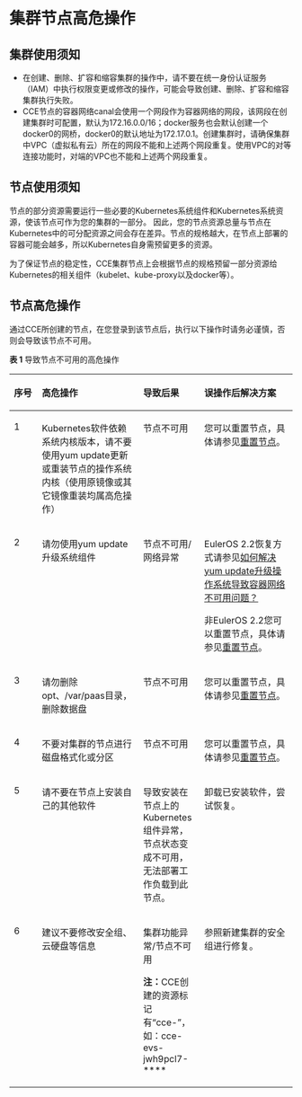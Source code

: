 # 集群节点高危操作<a name="cce_01_0054"></a>

## 集群使用须知<a name="section12415304374"></a>

-   在创建、删除、扩容和缩容集群的操作中，请不要在统一身份认证服务（IAM）中执行权限变更或修改的操作，可能会导致创建、删除、扩容和缩容集群执行失败。
-   CCE节点的容器网络canal会使用一个网段作为容器网络的网段，该网段在创建集群时可配置，默认为172.16.0.0/16；docker服务也会默认创建一个docker0的网桥，docker0的默认地址为172.17.0.1。创建集群时，请确保集群中VPC（虚拟私有云）所在的网段不能和上述两个网段重复。使用VPC的对等连接功能时，对端的VPC也不能和上述两个网段重复。

## 节点使用须知<a name="section19751152619340"></a>

节点的部分资源需要运行一些必要的Kubernetes系统组件和Kubernetes系统资源，使该节点可作为您的集群的一部分。 因此，您的节点资源总量与节点在Kubernetes中的可分配资源之间会存在差异。节点的规格越大，在节点上部署的容器可能会越多，所以Kubernetes自身需预留更多的资源。

为了保证节点的稳定性，CCE集群节点上会根据节点的规格预留一部分资源给Kubernetes的相关组件（kubelet、kube-proxy以及docker等）。

## 节点高危操作<a name="section16411195115212"></a>

通过CCE所创建的节点，在您登录到该节点后，执行以下操作时请务必谨慎，否则会导致该节点不可用。

**表 1**  导致节点不可用的高危操作

<a name="table12476951152111"></a>
<table><thead align="left"><tr id="row047515519215"><th class="cellrowborder" valign="top" width="9.87%" id="mcps1.2.5.1.1"><p id="p18474135113217"><a name="p18474135113217"></a><a name="p18474135113217"></a>序号</p>
</th>
<th class="cellrowborder" valign="top" width="35.75%" id="mcps1.2.5.1.2"><p id="p1947565112215"><a name="p1947565112215"></a><a name="p1947565112215"></a>高危操作</p>
</th>
<th class="cellrowborder" valign="top" width="21.6%" id="mcps1.2.5.1.3"><p id="p14751651172117"><a name="p14751651172117"></a><a name="p14751651172117"></a>导致后果</p>
</th>
<th class="cellrowborder" valign="top" width="32.78%" id="mcps1.2.5.1.4"><p id="p74752518216"><a name="p74752518216"></a><a name="p74752518216"></a>误操作后解决方案</p>
</th>
</tr>
</thead>
<tbody><tr id="row54751951152113"><td class="cellrowborder" valign="top" width="9.87%" headers="mcps1.2.5.1.1 "><p id="p16475951192111"><a name="p16475951192111"></a><a name="p16475951192111"></a>1</p>
</td>
<td class="cellrowborder" valign="top" width="35.75%" headers="mcps1.2.5.1.2 "><p id="p2630105055718"><a name="p2630105055718"></a><a name="p2630105055718"></a>Kubernetes软件依赖系统内核版本，请不要使用yum update更新或重装节点的操作系统内核（使用原镜像或其它镜像重装均属高危操作）</p>
</td>
<td class="cellrowborder" valign="top" width="21.6%" headers="mcps1.2.5.1.3 "><p id="p2475175172112"><a name="p2475175172112"></a><a name="p2475175172112"></a>节点不可用</p>
</td>
<td class="cellrowborder" valign="top" width="32.78%" headers="mcps1.2.5.1.4 "><p id="p1947555114212"><a name="p1947555114212"></a><a name="p1947555114212"></a>您可以重置节点，具体请参见<a href="重置节点.md">重置节点</a>。</p>
</td>
</tr>
<tr id="row22121501508"><td class="cellrowborder" valign="top" width="9.87%" headers="mcps1.2.5.1.1 "><p id="p421219508010"><a name="p421219508010"></a><a name="p421219508010"></a>2</p>
</td>
<td class="cellrowborder" valign="top" width="35.75%" headers="mcps1.2.5.1.2 "><p id="p14475751132118"><a name="p14475751132118"></a><a name="p14475751132118"></a>请勿使用yum update升级系统组件</p>
</td>
<td class="cellrowborder" valign="top" width="21.6%" headers="mcps1.2.5.1.3 "><p id="p5475195115212"><a name="p5475195115212"></a><a name="p5475195115212"></a>节点不可用/网络异常</p>
</td>
<td class="cellrowborder" valign="top" width="32.78%" headers="mcps1.2.5.1.4 "><p id="p104751151172119"><a name="p104751151172119"></a><a name="p104751151172119"></a>EulerOS 2.2恢复方式请参见<a href="https://support.huaweicloud.com/cce_faq/cce_faq_00182.html" target="_blank" rel="noopener noreferrer">如何解决yum update升级操作系统导致容器网络不可用问题？</a></p>
<p id="p134751851162115"><a name="p134751851162115"></a><a name="p134751851162115"></a>非EulerOS 2.2您可以重置节点，具体请参见<a href="重置节点.md">重置节点</a>。</p>
</td>
</tr>
<tr id="row5475165112119"><td class="cellrowborder" valign="top" width="9.87%" headers="mcps1.2.5.1.1 "><p id="p447513519216"><a name="p447513519216"></a><a name="p447513519216"></a>3</p>
</td>
<td class="cellrowborder" valign="top" width="35.75%" headers="mcps1.2.5.1.2 "><p id="p747565111218"><a name="p747565111218"></a><a name="p747565111218"></a>请勿删除opt、/var/paas目录，删除数据盘</p>
</td>
<td class="cellrowborder" valign="top" width="21.6%" headers="mcps1.2.5.1.3 "><p id="p6475751102112"><a name="p6475751102112"></a><a name="p6475751102112"></a>节点不可用</p>
</td>
<td class="cellrowborder" valign="top" width="32.78%" headers="mcps1.2.5.1.4 "><p id="p3844322182018"><a name="p3844322182018"></a><a name="p3844322182018"></a>您可以重置节点，具体请参见<a href="重置节点.md">重置节点</a>。</p>
</td>
</tr>
<tr id="row0475145102115"><td class="cellrowborder" valign="top" width="9.87%" headers="mcps1.2.5.1.1 "><p id="p9475105110217"><a name="p9475105110217"></a><a name="p9475105110217"></a>4</p>
</td>
<td class="cellrowborder" valign="top" width="35.75%" headers="mcps1.2.5.1.2 "><p id="p5475185114211"><a name="p5475185114211"></a><a name="p5475185114211"></a>不要对集群的节点进行磁盘格式化或分区</p>
</td>
<td class="cellrowborder" valign="top" width="21.6%" headers="mcps1.2.5.1.3 "><p id="p9475195116211"><a name="p9475195116211"></a><a name="p9475195116211"></a>节点不可用</p>
</td>
<td class="cellrowborder" valign="top" width="32.78%" headers="mcps1.2.5.1.4 "><p id="p16104152520201"><a name="p16104152520201"></a><a name="p16104152520201"></a>您可以重置节点，具体请参见<a href="重置节点.md">重置节点</a>。</p>
</td>
</tr>
<tr id="row5475185118210"><td class="cellrowborder" valign="top" width="9.87%" headers="mcps1.2.5.1.1 "><p id="p247585115215"><a name="p247585115215"></a><a name="p247585115215"></a>5</p>
</td>
<td class="cellrowborder" valign="top" width="35.75%" headers="mcps1.2.5.1.2 "><p id="p11475105116218"><a name="p11475105116218"></a><a name="p11475105116218"></a>请不要在节点上安装自己的其他软件</p>
</td>
<td class="cellrowborder" valign="top" width="21.6%" headers="mcps1.2.5.1.3 "><p id="p14751511215"><a name="p14751511215"></a><a name="p14751511215"></a>导致安装在节点上的Kubernetes组件异常，节点状态变成不可用，无法部署工作负载到此节点。</p>
</td>
<td class="cellrowborder" valign="top" width="32.78%" headers="mcps1.2.5.1.4 "><p id="p1347515142118"><a name="p1347515142118"></a><a name="p1347515142118"></a>卸载已安装软件，尝试恢复。</p>
</td>
</tr>
<tr id="row447614512214"><td class="cellrowborder" valign="top" width="9.87%" headers="mcps1.2.5.1.1 "><p id="p114759510218"><a name="p114759510218"></a><a name="p114759510218"></a>6</p>
</td>
<td class="cellrowborder" valign="top" width="35.75%" headers="mcps1.2.5.1.2 "><p id="p134753513217"><a name="p134753513217"></a><a name="p134753513217"></a>建议不要修改安全组、云硬盘等信息</p>
</td>
<td class="cellrowborder" valign="top" width="21.6%" headers="mcps1.2.5.1.3 "><p id="p104754518212"><a name="p104754518212"></a><a name="p104754518212"></a>集群功能异常/节点不可用</p>
<p id="p10864181304410"><a name="p10864181304410"></a><a name="p10864181304410"></a><strong id="b6708155724515"><a name="b6708155724515"></a><a name="b6708155724515"></a>注：</strong>CCE创建的资源标记有“cce-”，如：cce-evs-jwh9pcl7-****</p>
</td>
<td class="cellrowborder" valign="top" width="32.78%" headers="mcps1.2.5.1.4 "><p id="p1347695117217"><a name="p1347695117217"></a><a name="p1347695117217"></a>参照新建集群的安全组进行修复。</p>
</td>
</tr>
</tbody>
</table>

